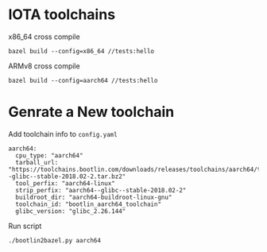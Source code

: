 # IOTA toolchains 

x86_64 cross compile
```
bazel build --config=x86_64 //tests:hello
```

ARMv8 cross compile
```
bazel build --config=aarch64 //tests:hello
```

# Genrate a New toolchain  

Add toolchain info to `config.yaml`  

```
aarch64:
  cpu_type: "aarch64"
  tarball_url: "https://toolchains.bootlin.com/downloads/releases/toolchains/aarch64/tarballs/aarch64--glibc--stable-2018.02-2.tar.bz2"
  tool_perfix: "aarch64-linux"
  strip_perfix: "aarch64--glibc--stable-2018.02-2"
  buildroot_dir: "aarch64-buildroot-linux-gnu"
  toolchain_id: "bootlin_aarch64_toolchain"
  glibc_version: "glibc_2.26.144"
```

Run script  

```
./bootlin2bazel.py aarch64
```

